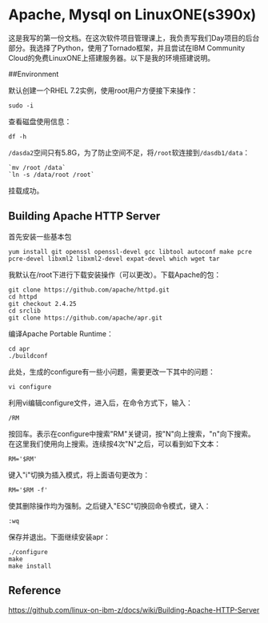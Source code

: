 # Apache, Mysql on LinuxONE(s390x)

这是我写的第一份文档。在这次软件项目管理课上，我负责写我们Day项目的后台部分。我选择了Python，使用了Tornado框架，并且尝试在IBM Community Cloud的免费LinuxONE上搭建服务器。以下是我的环境搭建说明。

##Environment

默认创建一个RHEL 7.2实例，使用root用户方便接下来操作：

    sudo -i  

查看磁盘使用信息：

    df -h

`/dasda2`空间只有5.8G，为了防止空间不足，将`/root`软连接到`/dasdb1/data`：

    `mv /root /data`  
    `ln -s /data/root /root`

挂载成功。  

## Building Apache HTTP Server
首先安装一些基本包

    yum install git openssl openssl-devel gcc libtool autoconf make pcre pcre-devel libxml2 libxml2-devel expat-devel which wget tar

我默认在/root下进行下载安装操作（可以更改）。下载Apache的包：

    git clone https://github.com/apache/httpd.git
    cd httpd
    git checkout 2.4.25
    cd srclib
    git clone https://github.com/apache/apr.git

编译Apache Portable Runtime：

    cd apr
    ./buildconf

此处，生成的configure有一些小问题，需要更改一下其中的问题：

    vi configure

利用vi编辑configure文件，进入后，在命令方式下，输入：

    /RM

按回车。表示在configure中搜索"RM"关键词，按"N"向上搜索，"n"向下搜索。在这里我们使用向上搜索。连续按4次"N"之后，可以看到如下文本：

    RM='$RM'

键入"i"切换为插入模式，将上面语句更改为：

	RM='$RM -f'

使其删除操作均为强制。之后键入"ESC"切换回命令模式，键入：

	:wq

保存并退出。下面继续安装apr：

	./configure
	make
	make install
	

## Reference
https://github.com/linux-on-ibm-z/docs/wiki/Building-Apache-HTTP-Server  
